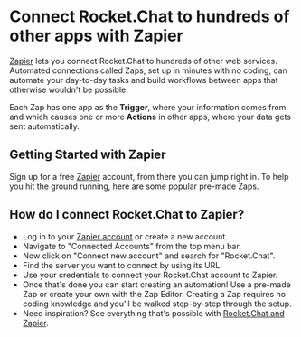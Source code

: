 # Connect Rocket.Chat to hundreds of other apps with Zapier

[Zapier](https://zapier.com/zapbook/RocketChat/) lets you connect Rocket.Chat to hundreds of other web services. Automated connections called Zaps, set up in minutes with no coding, can automate your day-to-day tasks and build workflows between apps that otherwise wouldn't be possible.

Each Zap has one app as the **Trigger**, where your information comes from and which causes one or more **Actions** in other apps, where your data gets sent automatically.

## Getting Started with Zapier

Sign up for a free [Zapier](https://zapier.com/zapbook/RocketChat) account, from there you can jump right in. To help you hit the ground running, here are some popular pre-made Zaps.

## How do I connect Rocket.Chat to Zapier?

* Log in to your [Zapier account](https://zapier.com/sign-up) or create a new account.
* Navigate to "Connected Accounts" from the top menu bar.
* Now click on "Connect new account" and search for "Rocket.Chat".
* Find the server you want to connect by using its URL.
* Use your credentials to connect your Rocket.Chat account to Zapier.
* Once that's done you can start creating an automation! Use a pre-made Zap or create your own with the Zap Editor. Creating a Zap requires no coding knowledge and you'll be walked step-by-step through the setup.
* Need inspiration? See everything that's possible with [Rocket.Chat and Zapier](https://zapier.com/zapbook/RocketChat).

